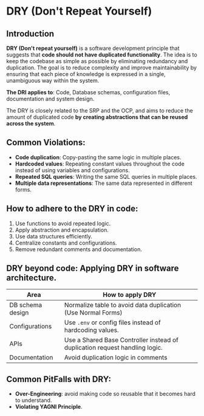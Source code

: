 # DRY (Don't Repeat Yourself)


## Introduction


**DRY (Don't repeat yourself)** is a software development principle that suggests that 
__code should not have duplicated functionality__. The idea is to keep the codebase as 
simple as possible by eliminating redundancy and duplication. The goal is to reduce 
complexity and improve maintainability by ensuring that each piece of knowledge is expressed 
in a single, unambiguous way within the system.  

**The DRI applies to**: Code, Database schemas, configuration files, documentation and system 
design.  

The DRY is closely related to the SRP and the OCP, and aims to reduce the amount of duplicated 
code __by creating abstractions that can be reused across the system__.  



## Common Violations:


- **Code duplication**: Copy-pasting the same logic in multiple places.  
- **Hardcoded values**: Repeating constant values throughout the code instead of using variables 
and configurations.  
- **Repeated SQL queries**: Writing the same SQL queries in multiple places.  
- **Multiple data representations**: The same data represented in different forms.  


## How to adhere to the DRY in code:


1. Use functions to avoid repeated logic.  
2. Apply abstraction and encapsulation.  
3. Use data structures efficiently.  
4. Centralize constants and configurations.  
5. Remove redundant comments and documentation.  


## DRY beyond code: Applying DRY in software architecture.  

|Area|How to apply DRY|
|-|-|
|DB schema design|Normalize table to avoid data duplication (Use Normal Forms)|
|Configurations|Use `.env` or config files instead of hardcoding values.|
|APIs|Use a Shared Base Controller instead of duplication request handling logic.|
|Documentation|Avoid duplication logic in comments|



## Common PitFalls with DRY:


- **Over-Engineering**: avoid making code so reusable that it becomes hard to understand.  
- **Violating YAGNI Principle**.